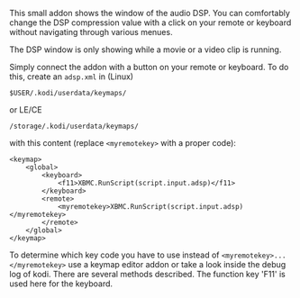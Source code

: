 This small addon shows the window of the audio DSP. You can comfortably change the DSP compression value with a click on your remote or keyboard without navigating through various menues.

The DSP window is only showing while a movie or a video clip is running.

Simply connect the addon with a button on your remote or keyboard. To do this, create an ```adsp.xml``` in (Linux) 

    $USER/.kodi/userdata/keymaps/

or LE/CE

    /storage/.kodi/userdata/keymaps/

with this content (replace ```<myremotekey>``` with a proper code):

    <keymap>
        <global>
            <keyboard>
                <f11>XBMC.RunScript(script.input.adsp)</f11>
            </keyboard>
            <remote>
                <myremotekey>XBMC.RunScript(script.input.adsp)</myremotekey>
            </remote>
        </global>
    </keymap>
    
To determine which key code you have to use instead of ```<myremotekey>...</myremotekey>``` use a keymap editor addon or take a look inside the debug log of kodi. There are several methods described. The function key 'F11' is used here for the keyboard.